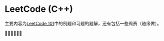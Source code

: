 # LeetCode (C++)

主要内容为[LeetCode 101](https://github.com/changgyhub/leetcode_101/blob/master/LeetCode%20101%20-%20A%20LeetCode%20Grinding%20Guide%20(C%2B%2B%20Version).pdf)中的例题和习题的题解，还有包括一些周赛（随缘做）。

🏄‍♂️🏄‍♂️🏄‍♂️

